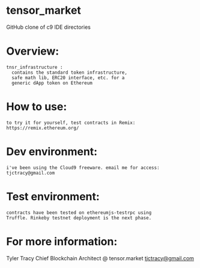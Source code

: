 # tensor_market
GitHub clone of c9 IDE directories

# Overview:

    tnsr_infrastructure :
      contains the standard token infrastructure,
      safe math lib, ERC20 interface, etc. for a
      generic dApp token on Ethereum

# How to use:

    to try it for yourself, test contracts in Remix:
    https://remix.ethereum.org/

# Dev environment:

    i've been using the Cloud9 freeware. email me for access:
    tjctracy@gmail.com

# Test environment:

    contracts have been tested on ethereumjs-testrpc using
    Truffle. Rinkeby testnet deployment is the next phase.

# For more information:

Tyler Tracy
Chief Blockchain Architect
@ tensor.market
tjctracy@gmail.com


